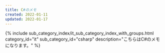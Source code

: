```yaml
---
title: C#のメモ
created: 2022-01-11
updated: 2022-01-17
---
```

{% include sub_category_index/it_sub_category_index_with_groups.html
    category_id="it"
    sub_category_id="csharp"
    description="こちらはC#のメモになります。" %}
